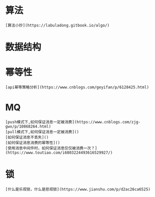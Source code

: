 # 算法


	[算法小抄](https://labuladong.gitbook.io/algo/)   

# 数据结构	

# 幂等性	


	[api幂等策略分析](https://www.cnblogs.com/geyifan/p/6128425.html)		

# MQ	


	[push模式下,如何保证消息一定被消费](https://www.cnblogs.com/zjg-gwx/p/10868264.html)	
	[pull模式下,如何保证消息一定被消费]()		
	[如何保证消息不丢失]()
	[如何保证消息消费的幂等性]()		
	[使用消息中间件时，如何保证消息仅仅被消费一次？](https://www.toutiao.com/i6803224493616529927/)		

# 锁


	[什么是乐观锁，什么是悲观锁](https://www.jianshu.com/p/d2ac26ca6525)	